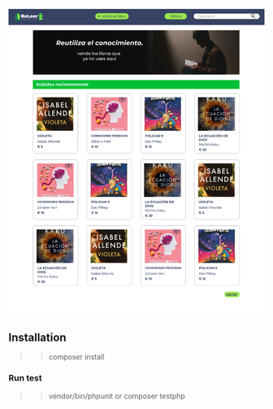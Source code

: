 ![](./src/img/Home.png)

## Installation

>> composer install

### Run test

>> vendor/bin/phpunit
or
>> composer testphp
